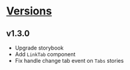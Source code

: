 # [Versions](https://github.com/Tracktor/design-system-tracktor/releases)

## v1.3.0
- Upgrade storybook
- Add `LinkTab` component
- Fix handle change tab event on `Tabs` stories 
